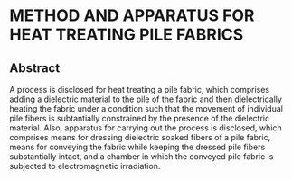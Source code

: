 # METHOD AND APPARATUS FOR HEAT TREATING PILE FABRICS

## Abstract
A process is disclosed for heat treating a pile fabric, which comprises adding a dielectric material to the pile of the fabric and then dielectrically heating the fabric under a condition such that the movement of individual pile fibers is subtantially constrained by the presence of the dielectric material. Also, apparatus for carrying out the process is disclosed, which comprises means for dressing dielectric soaked fibers of a pile fabric, means for conveying the fabric while keeping the dressed pile fibers substantially intact, and a chamber in which the conveyed pile fabric is subjected to electromagnetic irradiation.